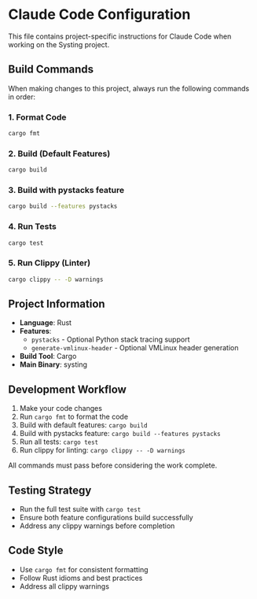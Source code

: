 # Claude Code Configuration

This file contains project-specific instructions for Claude Code when working on the Systing project.

## Build Commands

When making changes to this project, always run the following commands in order:

### 1. Format Code
```bash
cargo fmt
```

### 2. Build (Default Features)
```bash
cargo build
```

### 3. Build with pystacks feature
```bash
cargo build --features pystacks
```

### 4. Run Tests
```bash
cargo test
```

### 5. Run Clippy (Linter)
```bash
cargo clippy -- -D warnings
```

## Project Information

- **Language**: Rust
- **Features**:
  - `pystacks` - Optional Python stack tracing support
  - `generate-vmlinux-header` - Optional VMLinux header generation
- **Build Tool**: Cargo
- **Main Binary**: systing

## Development Workflow

1. Make your code changes
2. Run `cargo fmt` to format the code
3. Build with default features: `cargo build`
4. Build with pystacks feature: `cargo build --features pystacks`
5. Run all tests: `cargo test`
6. Run clippy for linting: `cargo clippy -- -D warnings`

All commands must pass before considering the work complete.

## Testing Strategy

- Run the full test suite with `cargo test`
- Ensure both feature configurations build successfully
- Address any clippy warnings before completion

## Code Style

- Use `cargo fmt` for consistent formatting
- Follow Rust idioms and best practices
- Address all clippy warnings

